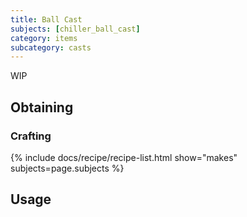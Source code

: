 ```yaml
---
title: Ball Cast
subjects: [chiller_ball_cast]
category: items
subcategory: casts
---
```


WIP

Obtaining
---------

### Crafting
{% include docs/recipe/recipe-list.html show="makes" subjects=page.subjects %}

Usage
-----
